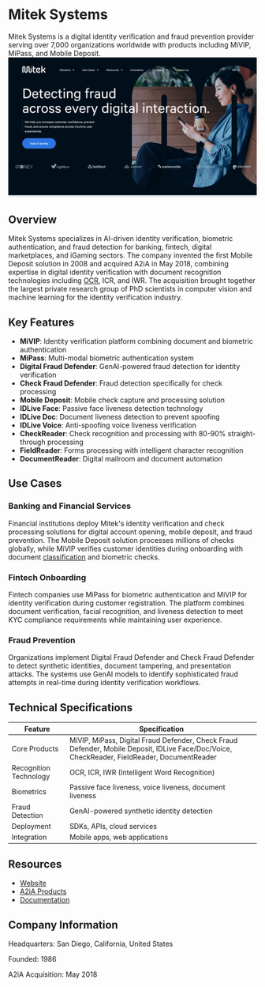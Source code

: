 # Mitek Systems

Mitek Systems is a digital identity verification and fraud prevention provider serving over 7,000 organizations worldwide with products including MiVIP, MiPass, and Mobile Deposit.
![Mitek Systems](./assets/mitek-systems.png)

## Overview

Mitek Systems specializes in AI-driven identity verification, biometric authentication, and fraud detection for banking, fintech, digital marketplaces, and iGaming sectors. The company invented the first Mobile Deposit solution in 2008 and acquired A2iA in May 2018, combining expertise in digital identity verification with document recognition technologies including [OCR](../../capabilities/ocr/index.md), ICR, and IWR. The acquisition brought together the largest private research group of PhD scientists in computer vision and machine learning for the identity verification industry.

## Key Features

- **MiVIP**: Identity verification platform combining document and biometric authentication
- **MiPass**: Multi-modal biometric authentication system
- **Digital Fraud Defender**: GenAI-powered fraud detection for identity verification
- **Check Fraud Defender**: Fraud detection specifically for check processing
- **Mobile Deposit**: Mobile check capture and processing solution
- **IDLive Face**: Passive face liveness detection technology
- **IDLive Doc**: Document liveness detection to prevent spoofing
- **IDLive Voice**: Anti-spoofing voice liveness verification
- **CheckReader**: Check recognition and processing with 80-90% straight-through processing
- **FieldReader**: Forms processing with intelligent character recognition
- **DocumentReader**: Digital mailroom and document automation

## Use Cases

### Banking and Financial Services
Financial institutions deploy Mitek's identity verification and check processing solutions for digital account opening, mobile deposit, and fraud prevention. The Mobile Deposit solution processes millions of checks globally, while MiVIP verifies customer identities during onboarding with document [classification](../../capabilities/classification/index.md) and biometric checks.

### Fintech Onboarding
Fintech companies use MiPass for biometric authentication and MiVIP for identity verification during customer registration. The platform combines document verification, facial recognition, and liveness detection to meet KYC compliance requirements while maintaining user experience.

### Fraud Prevention
Organizations implement Digital Fraud Defender and Check Fraud Defender to detect synthetic identities, document tampering, and presentation attacks. The systems use GenAI models to identify sophisticated fraud attempts in real-time during identity verification workflows.

## Technical Specifications

| Feature | Specification |
|---------|---------------|
| Core Products | MiVIP, MiPass, Digital Fraud Defender, Check Fraud Defender, Mobile Deposit, IDLive Face/Doc/Voice, CheckReader, FieldReader, DocumentReader |
| Recognition Technology | OCR, ICR, IWR (Intelligent Word Recognition) |
| Biometrics | Passive face liveness, voice liveness, document liveness |
| Fraud Detection | GenAI-powered synthetic identity detection |
| Deployment | SDKs, APIs, cloud services |
| Integration | Mobile apps, web applications |

## Resources

- [Website](https://www.miteksystems.com)
- [A2iA Products](https://www.a2ia.com)
- [Documentation](https://www.miteksystems.com/resources)

## Company Information

Headquarters: San Diego, California, United States

Founded: 1986

A2iA Acquisition: May 2018
